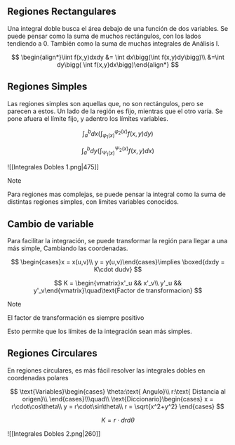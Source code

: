 ## Regiones Rectangulares

Una integral doble busca el área debajo de una función de dos variables. Se puede pensar como la suma de muchos rectángulos, con los lados tendiendo a $0$. También como la suma de muchas integrales de Análisis I.

$$
\begin{align*}\iint f(x,y)dxdy &= \int dx\bigg(\int f(x,y)dy\bigg)\\
&=\int dy\bigg( \int f(x,y)dx\bigg)\end{align*}
$$

## Regiones Simples

Las regiones simples son aquellas que, no son rectángulos, pero se parecen a estos. Un lado de la región es fijo, mientras que el otro varía. Se pone afuera el límite fijo, y adentro los límites variables.

$$
\int_a^bdx\bigg(\int_{\varphi_1(x)}^{\varphi_2(x)}f(x,y)dy\bigg)
$$

$$
\int_a^bdy\bigg(\int_{\Psi_1(x)}^{\Psi_2(x)}f(x,y)dx\bigg)
$$

![[Integrales Dobles 1.png|475]]

> [!note]
> Para regiones mas complejas, se puede pensar la integral como la suma de distintas regiones simples, con limites variables conocidos.

## Cambio de variable

Para facilitar la integración, se puede transformar la región para llegar a una más simple, Cambiando las coordenadas.

$$
\begin{cases}x = x(u,v)\\
y = y(u,v)\end{cases}\implies \boxed{dxdy = K\cdot dudv}
$$

$$
K = \begin{vmatrix}x'_u && x'_v\\
y'_u && y'_v\end{vmatrix}\quad\text{Factor de transformacion}
$$

> [!note]
> El factor de transformación es siempre positivo

Esto permite que los límites de la integración sean más simples.

## Regiones Circulares

En regiones circulares, es más fácil resolver las integrales dobles en coordenadas polares

$$
\text{Variables}\begin{cases}
\theta:\text{ Angulo}\\
r:\text{ Distancia al origen}\\
\end{cases}\\\quad\\
\text{Diccionario}\begin{cases}
x = r\cdot\cos\theta\\
y = r\cdot\sin\theta\\
r = \sqrt{x^2+y^2}
\end{cases}
$$

$$
K = r\cdot drd\theta
$$

![[Integrales Dobles 2.png|260]]
